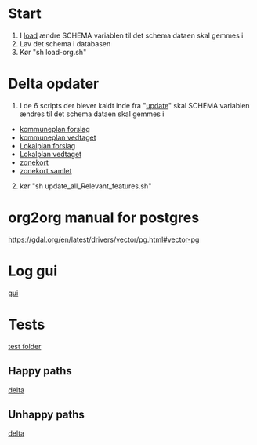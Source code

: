 # Start

1. I [load](load-org.sh) ændre SCHEMA variablen til det schema dataen skal gemmes i
2. Lav det schema i databasen
3. Kør "sh load-org.sh" 

# Delta opdater

1. I de 6 scripts der blever kaldt inde fra "[update](update_all_Relevant_features.sh)" skal SCHEMA variablen ændres til det schema dataen skal gemmes i
- [kommuneplan forslag](theme_pdk_kommuneplan_oversigt_forslag_v_update.sh)
- [kommuneplan vedtaget](theme_pdk_kommuneplan_oversigt_vedtaget_v_update.sh)
- [Lokalplan forslag](theme_pdk_lokalplan_forslag_v_update.sh)
- [Lokalplan vedtaget](theme_pdk_lokalplan_vedtaget_v_update.sh)
- [zonekort](theme_pdk_zonekort_v.sh)
- [zonekort samlet](theme_pdk_zonekort_samlet_v_update.sh)
2. kør "sh update_all_Relevant_features.sh" 

# org2org manual for postgres

https://gdal.org/en/latest/drivers/vector/pg.html#vector-pg


# Log gui
[gui](flask_app/README.md)

# Tests
[test folder](tests)
## Happy paths
[delta](tests/happy_delta_test.sh)
## Unhappy paths
[delta](tests/unhappy_delta_test.sh)